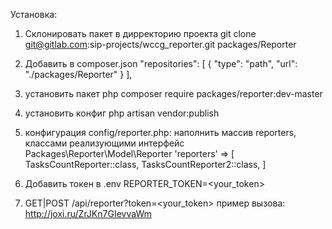 Установка:
1) Склонировать пакет в дирректорию проекта
git clone git@gitlab.com:sip-projects/wccg_reporter.git packages/Reporter

2) Добавить в composer.json 
"repositories": [
    {
        "type": "path",
        "url": "./packages/Reporter"
    }
],

3) установить пакет
php composer require packages/reporter:dev-master

4) установить конфиг
php artisan vendor:publish 

5) конфигурация config/reporter.php:
наполнить массив reporters, классами реализующими интерфейс Packages\Reporter\Model\Reporter
'reporters' => [
    TasksCountReporter::class,
    TasksCountReporter2::class,
]

6) Добавить токен в .env
REPORTER_TOKEN=<your_token>

7) GET|POST /api/reporter?token=<your_token>
пример вызова:
http://joxi.ru/ZrJKn7GIevvaWm
